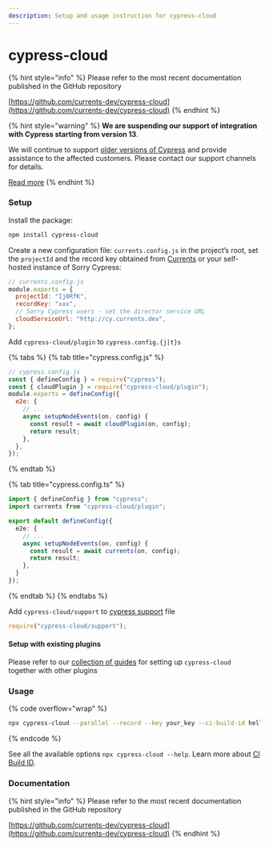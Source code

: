 ```yaml
---
description: Setup and usage instruction for cypress-cloud
---
```


# cypress-cloud

{% hint style="info" %}
Please refer to the most recent documentation published in the GitHub repository

[https://github.com/currents-dev/cypress-cloud](https://github.com/currents-dev/cypress-cloud)
{% endhint %}

{% hint style="warning" %}
**We are suspending our support of integration with Cypress starting from version 13**.&#x20;

We will continue to support [older versions of Cypress](https://currents.dev/readme/integration-with-cypress/alternative-cypress-binaries) and provide assistance to the affected customers. Please contact our support channels for details.

[Read more](https://currents.dev/posts/v13-blocking)
{% endhint %}

### Setup

Install the package:

```sh
npm install cypress-cloud
```

Create a new configuration file: `currents.config.js` in the project’s root, set the `projectId` and the record key obtained from [Currents](https://app.currents.dev/) or your self-hosted instance of Sorry Cypress:

```javascript
// currents.config.js
module.exports = {
  projectId: "Ij0RfK",
  recordKey: "xxx",
  // Sorry Cypress users - set the director service URL
  cloudServiceUrl: "http://cy.currents.dev",
};
```

Add `cypress-cloud/plugin` to `cypress.config.{j|t}s`

{% tabs %}
{% tab title="cypress.config.js" %}
```javascript
// cypress.config.js
const { defineConfig } = require("cypress");
const { cloudPlugin } = require("cypress-cloud/plugin");
module.exports = defineConfig({
  e2e: {
    // ...
    async setupNodeEvents(on, config) {
      const result = await cloudPlugin(on, config);
      return result;
    },
  },
});
```
{% endtab %}

{% tab title="cypress.config.ts" %}
```typescript
import { defineConfig } from "cypress";
import currents from "cypress-cloud/plugin";

export default defineConfig({
  e2e: {
    // ...
    async setupNodeEvents(on, config) {
      const result = await currents(on, config);
      return result;
    },
  }
});
```
{% endtab %}
{% endtabs %}

Add `cypress-cloud/support` to [cypress support](https://docs.cypress.io/guides/core-concepts/writing-and-organizing-tests#Support-file) file

```typescript
require("cypress-cloud/support");
```

#### Setup with existing plugins

Please refer to our [collection of guides](https://github.com/currents-dev/cypress-cloud#configuration) for setting up `cypress-cloud` together with other plugins

### Usage

{% code overflow="wrap" %}
```sh
npx cypress-cloud --parallel --record --key your_key --ci-build-id hello-cypress-cloud
```
{% endcode %}

See all the available options `npx cypress-cloud --help`. Learn more about [CI Build ID](https://currents.dev/readme/guides/cypress-ci-build-id).

### Documentation

{% hint style="info" %}
Please refer to the most recent documentation published in the GitHub repository

[https://github.com/currents-dev/cypress-cloud](https://github.com/currents-dev/cypress-cloud)
{% endhint %}


